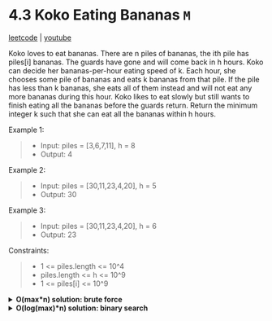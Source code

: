 # 4.3 Koko Eating Bananas `M`

[leetcode](https://leetcode.com/problems/koko-eating-bananas/) |
[youtube](https://www.youtube.com/watch?v=U2SozAs9RzA)

Koko loves to eat bananas. There are n piles of bananas, the ith pile has piles[i] bananas.
The guards have gone and will come back in h hours.
Koko can decide her bananas-per-hour eating speed of k. Each hour, she chooses some pile of bananas and eats k bananas from that pile.
If the pile has less than k bananas, she eats all of them instead and will not eat any more bananas during this hour.
Koko likes to eat slowly but still wants to finish eating all the bananas before the guards return.
Return the minimum integer k such that she can eat all the bananas within h hours.

Example 1:
> - Input: piles = [3,6,7,11], h = 8
> - Output: 4

Example 2:
> - Input: piles = [30,11,23,4,20], h = 5
> - Output: 30

Example 3:
> - Input: piles = [30,11,23,4,20], h = 6
> - Output: 23

Constraints:
> - 1 <= piles.length <= 10^4
> - piles.length <= h <= 10^9
> - 1 <= piles[i] <= 10^9

<details>
  <summary><b>O(max*n) solution: brute force</b></summary>

- init max to max value of piles
- init res to max
- loop with k from 1 to max
  - init hours to 0
  - loop in piles incrementing hours by (current pile / k)
  - if hours is less or equal to h
    - set res to min of res and k
- return res
</details>

<details>
  <summary><b>O(log(max)*n) solution: binary search</b></summary>

- init left and right pointers to 1 and the max value of piles
- init res to right value
- loop while left is less or equal to right
  - init k (eating speed) to middle value from left to right
  - init hours to 0
  - loop in piles incrementing hours by (current pile / k)
  - if hours is less or equal to h
    - set res to min of res and k
    - set right pointer to k - 1
  - else set left pointer to k + 1
- return res

```go
func MinEatingSpeed(piles []int, h int) int {
    l, r := 1, slices.Max(piles)
    res := r

    for l <= r {
        k := (l + r) / 2
        hours := 0

        for _, p := range piles {
            hours += int(math.Ceil(float64(p) / float64(k)))
        }

        if hours <= h {
            res = min(res, k)
            r = k - 1
        } else {
            l = k + 1
        }
    }

    return res
}
```
</details>
